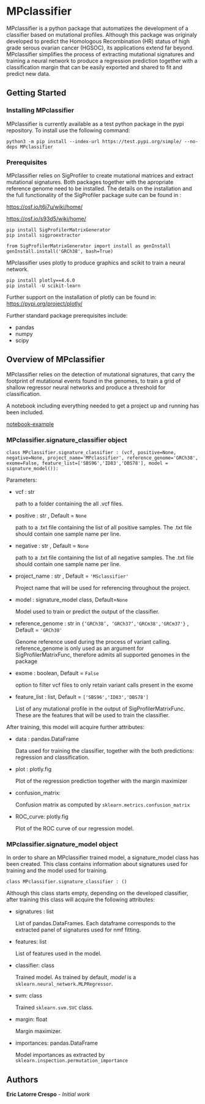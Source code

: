 # MPclassifier

MPclassifier is a python package that automatizes the development of a classifier based on mutational profiles. Although this package was originaly developed to predict the Homologous Recombination (HR) status of high grade serous ovarian cancer (HGSOC), its applications extend far beyond. MPclassifier simplifies the process of extracting mutational signatures and training a neural network to produce a regression prediction together with a classification margin that can be easily exported and shared to fit and predict new data.

## Getting Started

### Installing MPclassifier
MPclassifier is currently available as a test python package in the pypi repository. To install use the following command:

```
python3 -m pip install --index-url https://test.pypi.org/simple/ --no-deps MPclassifier
```

### Prerequisites

MPclassifier relies on SigProfiler to create mutational matrices and extract mutational signatures. Both packages together with the apropriate reference genome need to be installed. The details on the installation and the full functionality of the SigProfiler package suite can be found in :

https://osf.io/t6j7u/wiki/home/

https://osf.io/s93d5/wiki/home/

```
pip install SigProfilerMatrixGenerator
pip install sigproextractor

from SigProfilerMatrixGenerator import install as genInstall
genInstall.install('GRCh38', bash=True)
```
MPclassifier uses plotly to produce graphics and scikit to train a neural network.

```
pip install plotly==4.6.0
pip install -U scikit-learn

```

Further support on the installation of plotly can be found in:
https://pypi.org/project/plotly/

Further standard package prerequisites include:
  - pandas
  - numpy
  - scipy



## Overview of MPclassifier

MPclassifier relies on the detection of mutational signatures, that carry the footprint of mutational events found in the genomes, to train a grid of shallow regressor neural networks and produce a threshold for classification. 

A notebook including everything needed to get a project up and running has been included.

[notebook-example](https://nbviewer.jupyter.org/github/elc08/MPclassifier/blob/master/Introduction%20to%20MPclassifier.ipynb)

### MPclassifier.signature_classifier object

```
class MPclassifier.signature_classifier : (vcf, positive=None, negative=None, project_name='MPclassifier', reference_genome='GRCh38', exome=False, feature_list=['SBS96','ID83','DBS78'], model = signature_model()):
```

Parameters:

- vcf : str
   
    path to a folder containing the all .vcf files.

- positive : str , Default = `None`
    
    path to a .txt file containing the list of all positive samples. The .txt file should contain one sample name per line.

- negative : str , Default = `None`
    
    path to a .txt file containing the list of all negative samples. The .txt file should contain one sample name per line.

- project_name : str , Default = `'MSclassifier'`
    
    Project name that will be used for referencing throughout the project.

- model :  signature_model class, Default=`None`

    Model used to train or predict the output of the classifier.
    
- reference_genome : str in `{‘GRCh38’, ‘GRCh37’,'GRCm38','GRCm37'}` , Default = `'GRCh38'`
    
    Genome reference used during the process of variant calling. reference_genome is only used as an argument for SigProfilerMatrixFunc, therefore admits all supported genomes in the package

- exome : boolean, Default = `False`
    
    option to filter vcf files to only retain variant calls present in the exome

- feature_list : list, Default = `['SBS96','ID83','DBS78']`
        
    List of any mutational profile in the output of SigProfilerMatrixFunc. These are the features that will be used to train the classifier.
    
After training, this model will acquire further attributes:

- data : pandas.DataFrame

    Data used for training the classifier, together with the both predictions: regression and classification.
    
- plot : plotly.fig

     Plot of the regression prediction together with the margin maximizer

- confusion_matrix: 

    Confusion matrix as computed by `sklearn.metrics.confusion_matrix`
   
- ROC_curve: plotly.fig

    Plot of the ROC curve of our regression model.
    
    
### MPclassifier.signature_model object

In order to share an MPclassifier trained model, a signature_model class has been created. This class contains information about signatures used for training and the model used for training. 

```
class MPclassifier.signature_classifier : ()
```
Although this class starts empty, depending on the developed classifier, after training this class will acquire the following attributes:

- signatures : list

    List of pandas.DataFrames. Each dataframe corresponds to the extracted panel of signatures used for nmf fitting.
    
- features: list
 
    List of features used in the model.
    
- classifier: class

    Trained model. As trained by default, *model* is a `sklearn.neural_network.MLPRegressor`. 

- svm: class
    
    Trained `sklearn.svm.SVC` class.
    
- margin: float

    Margin maximizer.
    
- importances: pandas.DataFrame


    Model importances as extracted by `sklearn.inspection.permutation_importance`


## Authors

**Eric Latorre Crespo** - *Initial work*
